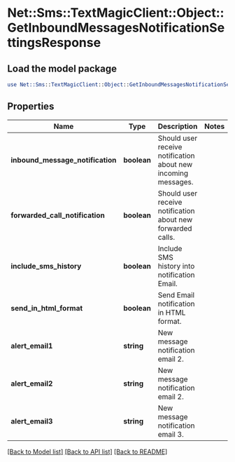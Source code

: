 # Net::Sms::TextMagicClient::Object::GetInboundMessagesNotificationSettingsResponse

## Load the model package
```perl
use Net::Sms::TextMagicClient::Object::GetInboundMessagesNotificationSettingsResponse;
```

## Properties
Name | Type | Description | Notes
------------ | ------------- | ------------- | -------------
**inbound_message_notification** | **boolean** | Should user receive notification about new incoming messages. | 
**forwarded_call_notification** | **boolean** | Should user receive notification about new forwarded calls. | 
**include_sms_history** | **boolean** | Include SMS history into notification Email. | 
**send_in_html_format** | **boolean** | Send Email notification in HTML format. | 
**alert_email1** | **string** | New message notification email 2. | 
**alert_email2** | **string** | New message notification email 2. | 
**alert_email3** | **string** | New message notification email 3. | 

[[Back to Model list]](../README.md#documentation-for-models) [[Back to API list]](../README.md#documentation-for-api-endpoints) [[Back to README]](../README.md)


